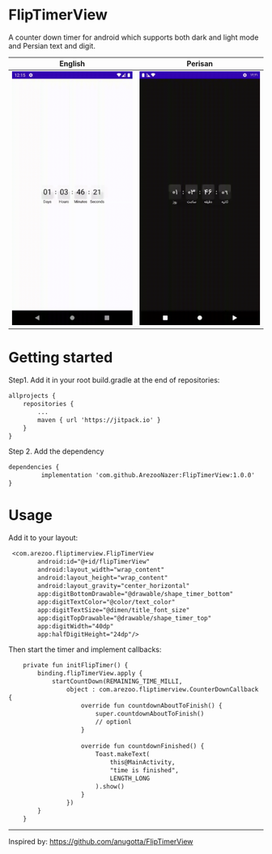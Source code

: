 # FlipTimerView

A counter down timer for android which supports both dark and light mode and Persian text and digit.

English           |  Perisan
:-------------------------:|:-------------------------:
<img src="https://github.com/ArezooNazer/FlipTimerView/blob/master/demo/english.gif" width=250/>  |  <img src="https://github.com/ArezooNazer/FlipTimerView/blob/master/demo/persian.gif" width=250/>

# Getting started

Step1. Add it in your root build.gradle at the end of repositories:

```
allprojects {
	repositories {
		...
		maven { url 'https://jitpack.io' }
	}
}
```

Step 2. Add the dependency

```
dependencies {
	     implementation 'com.github.ArezooNazer:FlipTimerView:1.0.0'
}
```

# Usage

Add it to your layout:

```
 <com.arezoo.fliptimerview.FlipTimerView
        android:id="@+id/flipTimerView"
        android:layout_width="wrap_content"
        android:layout_height="wrap_content"
        android:layout_gravity="center_horizontal"
        app:digitBottomDrawable="@drawable/shape_timer_bottom"
        app:digitTextColor="@color/text_color"
        app:digitTextSize="@dimen/title_font_size"
        app:digitTopDrawable="@drawable/shape_timer_top"
        app:digitWidth="40dp"
        app:halfDigitHeight="24dp"/>
```

Then start the timer and implement callbacks:

```
    private fun initFlipTimer() {
        binding.flipTimerView.apply {
            startCountDown(REMAINING_TIME_MILLI,
                object : com.arezoo.fliptimerview.CounterDownCallback {
                    override fun countdownAboutToFinish() {
                        super.countdownAboutToFinish()
                        // optionl
                    }

                    override fun countdownFinished() {
                        Toast.makeText(
                            this@MainActivity,
                            "time is finished",
                            LENGTH_LONG
                        ).show()
                    }
                })
        }
    }
```

-----------
Inspired by: https://github.com/anugotta/FlipTimerView
